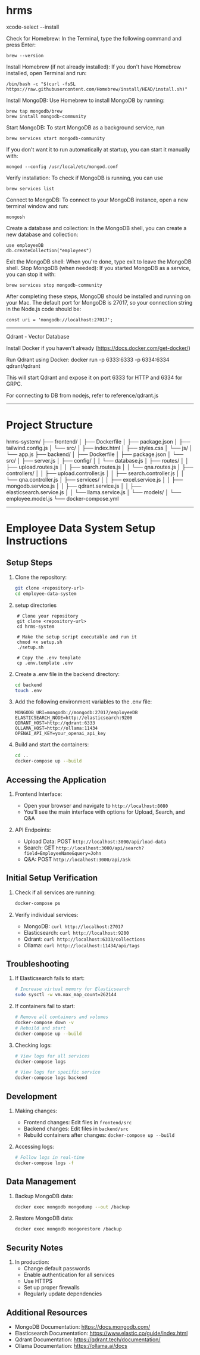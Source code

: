 # hrms



xcode-select --install

Check for Homebrew:
In the Terminal, type the following command and press Enter:
```
brew --version
```

Install Homebrew (if not already installed):
If you don't have Homebrew installed, open Terminal and run:
```
/bin/bash -c "$(curl -fsSL https://raw.githubusercontent.com/Homebrew/install/HEAD/install.sh)"
```

Install MongoDB:
Use Homebrew to install MongoDB by running:
```
brew tap mongodb/brew
brew install mongodb-community
```

Start MongoDB:
To start MongoDB as a background service, run
```
brew services start mongodb-community
```
If you don't want it to run automatically at startup, you can start it manually with:
```
mongod --config /usr/local/etc/mongod.conf
```

Verify installation:
To check if MongoDB is running, you can use
```
brew services list
```

Connect to MongoDB:
To connect to your MongoDB instance, open a new terminal window and run:
```
mongosh
```

Create a database and collection:
In the MongoDB shell, you can create a new database and collection:
```
use employeeDB
db.createCollection("employees")
```

Exit the MongoDB shell:
When you're done, type exit to leave the MongoDB shell.
Stop MongoDB (when needed):
If you started MongoDB as a service, you can stop it with:
```
brew services stop mongodb-community
```

After completing these steps, MongoDB should be installed and running on your Mac. The default port for MongoDB is 27017, so your connection string in the Node.js code should be:
```
const uri = 'mongodb://localhost:27017';
```


-------------------------------------------------------------
Qdrant - Vector Database

Install Docker if you haven't already (https://docs.docker.com/get-docker/)

Run Qdrant using Docker:
docker run -p 6333:6333 -p 6334:6334 qdrant/qdrant

This will start Qdrant and expose it on port 6333 for HTTP and 6334 for GRPC.

For connecting to DB from nodejs, refer to reference/qdrant.js


--------------------------------------------------------------

# Project Structure

hrms-system/
├── frontend/
│   ├── Dockerfile
│   ├── package.json
│   ├── tailwind.config.js
│   └── src/
│       ├── index.html
│       ├── styles.css
│       └── js/
│           └── app.js
├── backend/
│   ├── Dockerfile
│   ├── package.json
│   └── src/
│       ├── server.js
│       ├── config/
│       │   └── database.js
│       ├── routes/
│       │   ├── upload.routes.js
│       │   ├── search.routes.js
│       │   └── qna.routes.js
│       ├── controllers/
│       │   ├── upload.controller.js
│       │   ├── search.controller.js
│       │   └── qna.controller.js
│       ├── services/
│       │   ├── excel.service.js
│       │   ├── mongodb.service.js
│       │   ├── qdrant.service.js
│       │   ├── elasticsearch.service.js
│       │   └── llama.service.js
│       └── models/
│           └── employee.model.js
└── docker-compose.yml


--------------------------------------------------------------


# Employee Data System Setup Instructions


## Setup Steps

1. Clone the repository:
   ```bash
   git clone <repository-url>
   cd employee-data-system
   ```

2. setup directories
```
    # Clone your repository
    git clone <repository-url>
    cd hrms-system

    # Make the setup script executable and run it
    chmod +x setup.sh
    ./setup.sh

    # Copy the .env template
    cp .env.template .env
```

2. Create a .env file in the backend directory:
   ```bash
   cd backend
   touch .env
   ```

3. Add the following environment variables to the .env file:
   ```
   MONGODB_URI=mongodb://mongodb:27017/employeeDB
   ELASTICSEARCH_NODE=http://elasticsearch:9200
   QDRANT_HOST=http://qdrant:6333
   OLLAMA_HOST=http://ollama:11434
   OPENAI_API_KEY=your_openai_api_key
   ```

4. Build and start the containers:
   ```bash
   cd ..
   docker-compose up --build
   ```

## Accessing the Application

1. Frontend Interface:
   - Open your browser and navigate to `http://localhost:8080`
   - You'll see the main interface with options for Upload, Search, and Q&A

2. API Endpoints:
   - Upload Data: POST `http://localhost:3000/api/load-data`
   - Search: GET `http://localhost:3000/api/search?field=EmployeeName&query=John`
   - Q&A: POST `http://localhost:3000/api/ask`

## Initial Setup Verification

1. Check if all services are running:
   ```bash
   docker-compose ps
   ```

2. Verify individual services:
   - MongoDB: `curl http://localhost:27017`
   - Elasticsearch: `curl http://localhost:9200`
   - Qdrant: `curl http://localhost:6333/collections`
   - Ollama: `curl http://localhost:11434/api/tags`

## Troubleshooting

1. If Elasticsearch fails to start:
   ```bash
   # Increase virtual memory for Elasticsearch
   sudo sysctl -w vm.max_map_count=262144
   ```

2. If containers fail to start:
   ```bash
   # Remove all containers and volumes
   docker-compose down -v
   # Rebuild and start
   docker-compose up --build
   ```

3. Checking logs:
   ```bash
   # View logs for all services
   docker-compose logs

   # View logs for specific service
   docker-compose logs backend
   ```

## Development

1. Making changes:
   - Frontend changes: Edit files in `frontend/src`
   - Backend changes: Edit files in `backend/src`
   - Rebuild containers after changes: `docker-compose up --build`

2. Accessing logs:
   ```bash
   # Follow logs in real-time
   docker-compose logs -f
   ```

## Data Management

1. Backup MongoDB data:
   ```bash
   docker exec mongodb mongodump --out /backup
   ```

2. Restore MongoDB data:
   ```bash
   docker exec mongodb mongorestore /backup
   ```

## Security Notes

1. In production:
   - Change default passwords
   - Enable authentication for all services
   - Use HTTPS
   - Set up proper firewalls
   - Regularly update dependencies

## Additional Resources

- MongoDB Documentation: https://docs.mongodb.com/
- Elasticsearch Documentation: https://www.elastic.co/guide/index.html
- Qdrant Documentation: https://qdrant.tech/documentation/
- Ollama Documentation: https://ollama.ai/docs

